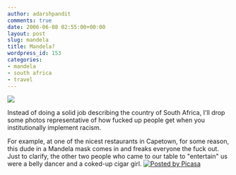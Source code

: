 ```yaml
---
author: adarshpandit
comments: true
date: 2006-06-08 02:55:00+00:00
layout: post
slug: mandela
title: Mandela?
wordpress_id: 153
categories:
- mandela
- south africa
- travel
---
```


[![](http://photos1.blogger.com/blogger/5119/270/320/100_0800.jpg)](http://photos1.blogger.com/blogger/5119/270/640/100_0800.jpg)   
  
Instead of doing a solid job describing the country of South Africa, I'll drop some photos representative of how fucked up people get when you institutionally implement racism.   
  
For example, at one of the nicest restaurants in Capetown, for some reason, this dude in a Mandela mask comes in and freaks everyone the fuck out. Just to clarify, the other two people who came to our table to "entertain" us were a belly dancer and a coked-up cigar girl. [![Posted by Picasa](http://photos1.blogger.com/pbp.gif)](http://picasa.google.com/blogger/)
